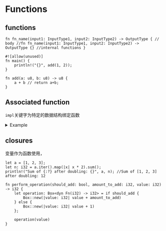 # Functions

## functions
`fn fn_name(input1: InputType1, input2: InputType2) -> OutputType {
    // body
    //fn fn_name(input1: InputType1, input2: InputType2) -> OutputType {} //internal functions
}
`
```text
#![allow(unused)]
fn main() {
    println!("{}", add(1, 2));
}

fn add(a: u8, b: u8) -> u8 {
    a + b // return a+b;
}
```

## Associated function
`impl`关键字为特定的数据结构绑定函数

<details>
<summary>Example</summary>

```text
#![allow(unused)]
fn main() {
    struct Person {
        name: &'static str,
        age: u8,
    }
    impl Person {
        fn get_name(&self) -> &'static str {
            self.name
        }
        fn set_name(&mut self, _name: &'static str) {
            self.name = _name;
        }
    }

    let mut person = Person {
        name: "Mike",
        age: 18,
    };
    println!("{}", person.get_name());
    person.set_name("Inn");
    println!("{}", person.get_name());
}
```
</details>

## closures
变量作为函数使用，
```text
let a = [1, 2, 3];
let n: i32 = a.iter().map(|x| x * 2).sum();
println!("Sum of {:?} after doubling: {}", a, n); //Sum of [1, 2, 3] after doubling: 12

fn perform_operation(should_add: bool, amount_to_add: i32, value: i32) -> i32 {
    let operation: Box<dyn Fn(i32) -> i32> = if should_add {
        Box::new(|value: i32| value + amount_to_add)
    } else {
        Box::new(|value: i32| value + 1)
    };

    operation(value)
}
```
